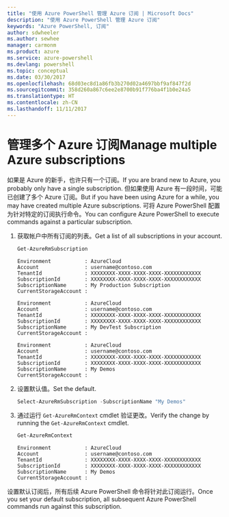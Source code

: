 ```yaml
---
title: "使用 Azure PowerShell 管理 Azure 订阅 | Microsoft Docs"
description: "使用 Azure PowerShell 管理 Azure 订阅"
keywords: "Azure PowerShell, 订阅"
author: sdwheeler
ms.author: sewhee
manager: carmonm
ms.product: azure
ms.service: azure-powershell
ms.devlang: powershell
ms.topic: conceptual
ms.date: 03/30/2017
ms.openlocfilehash: 68d03ec8d1a86fb3b270d02a4697bbf9af847f2d
ms.sourcegitcommit: 358d260a867c6ee2e8700b91f776ba4f1b0e24a5
ms.translationtype: HT
ms.contentlocale: zh-CN
ms.lasthandoff: 11/11/2017
---
```

# <a name="manage-multiple-azure-subscriptions"></a><span data-ttu-id="b8cd1-104">管理多个 Azure 订阅</span><span class="sxs-lookup"><span data-stu-id="b8cd1-104">Manage multiple Azure subscriptions</span></span>

<span data-ttu-id="b8cd1-105">如果是 Azure 的新手，也许只有一个订阅。</span><span class="sxs-lookup"><span data-stu-id="b8cd1-105">If you are brand new to Azure, you probably only have a single subscription.</span></span> <span data-ttu-id="b8cd1-106">但如果使用 Azure 有一段时间，可能已创建了多个 Azure 订阅。</span><span class="sxs-lookup"><span data-stu-id="b8cd1-106">But if you have been using Azure for a while, you may have created multiple Azure subscriptions.</span></span> <span data-ttu-id="b8cd1-107">可将 Azure PowerShell 配置为针对特定的订阅执行命令。</span><span class="sxs-lookup"><span data-stu-id="b8cd1-107">You can configure Azure PowerShell to execute commands against a particular subscription.</span></span>

1. <span data-ttu-id="b8cd1-108">获取帐户中所有订阅的列表。</span><span class="sxs-lookup"><span data-stu-id="b8cd1-108">Get a list of all subscriptions in your account.</span></span>

    ```powershell
    Get-AzureRmSubscription
    ```

    ```
    Environment           : AzureCloud
    Account               : username@contoso.com
    TenantId              : XXXXXXXX-XXXX-XXXX-XXXX-XXXXXXXXXXXX
    SubscriptionId        : XXXXXXXX-XXXX-XXXX-XXXX-XXXXXXXXXXXX
    SubscriptionName      : My Production Subscription
    CurrentStorageAccount :

    Environment           : AzureCloud
    Account               : username@contoso.com
    TenantId              : XXXXXXXX-XXXX-XXXX-XXXX-XXXXXXXXXXXX
    SubscriptionId        : XXXXXXXX-XXXX-XXXX-XXXX-XXXXXXXXXXXX
    SubscriptionName      : My DevTest Subscription
    CurrentStorageAccount :

    Environment           : AzureCloud
    Account               : username@contoso.com
    TenantId              : XXXXXXXX-XXXX-XXXX-XXXX-XXXXXXXXXXXX
    SubscriptionId        : XXXXXXXX-XXXX-XXXX-XXXX-XXXXXXXXXXXX
    SubscriptionName      : My Demos
    CurrentStorageAccount :
    ```

2. <span data-ttu-id="b8cd1-109">设置默认值。</span><span class="sxs-lookup"><span data-stu-id="b8cd1-109">Set the default.</span></span>

    ```powershell
    Select-AzureRmSubscription -SubscriptionName "My Demos"
    ```

3. <span data-ttu-id="b8cd1-110">通过运行 `Get-AzureRmContext` cmdlet 验证更改。</span><span class="sxs-lookup"><span data-stu-id="b8cd1-110">Verify the change by running the `Get-AzureRmContext` cmdlet.</span></span>

    ```powershell
    Get-AzureRmContext
    ```

    ```
    Environment           : AzureCloud
    Account               : username@contoso.com
    TenantId              : XXXXXXXX-XXXX-XXXX-XXXX-XXXXXXXXXXXX
    SubscriptionId        : XXXXXXXX-XXXX-XXXX-XXXX-XXXXXXXXXXXX
    SubscriptionName      : My Demos
    CurrentStorageAccount :
    ```

<span data-ttu-id="b8cd1-111">设置默认订阅后，所有后续 Azure PowerShell 命令将针对此订阅运行。</span><span class="sxs-lookup"><span data-stu-id="b8cd1-111">Once you set your default subscription, all subsequent Azure PowerShell commands run against this subscription.</span></span>
